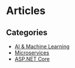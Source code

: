 # Articles
## Categories
* [AI & Machine Learning](https://github.com/mahedee/Articles/blob/master/ai/ai-ml.md)
* [Microservices](https://github.com/mahedee/Articles/blob/master/microservices/microservices.md)
* [ASP.NET Core](https://github.com/mahedee/Articles/blob/master/dot-net-core/asp-dot-net-core.md)






